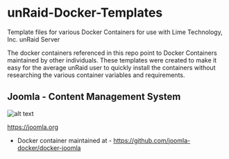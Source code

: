 # unRaid-Docker-Templates
Template files for various Docker Containers for use with Lime Technology, Inc. unRaid Server

The docker containers referenced in this repo point to Docker Containers maintained by other individuals. These templates were created to make it easy for the average unRaid user to quickly install the containers without researching the various container variables and requirements.

## Joomla - Content Management System
![alt text](https://raw.githubusercontent.com/digiblur/unraid-docker-templates/master/images/unms_icon.png?raw=true "HA-Dockermon")

https://joomla.org
  - Docker container maintained at - https://github.com/joomla-docker/docker-joomla
